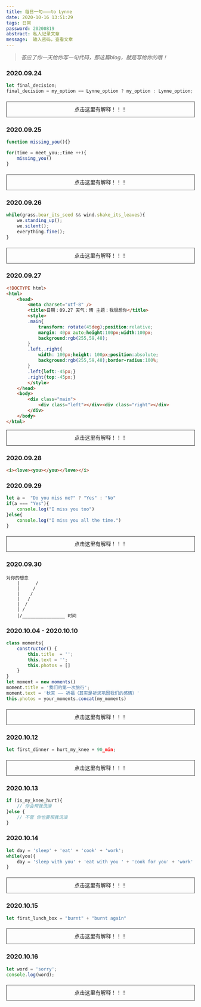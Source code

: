 ```yaml
---
title: 每日一句———to Lynne
date: 2020-10-16 13:51:29
tags: 日常
password: 20200819
abstract: 私人记录文章
message:  输入密码，查看文章
---
```


> *答应了你一天给你写一句代码，那这篇blog，就是写给你的哦！*


### 2020.09.24

```javascript
let final_decision;
final_decision = my_option == Lynne_option ? my_option : Lynne_option;
```
<div style="width:100%;line-height:40px;border: 1px solid #333;text-align:center;margin:20px auto;" onclick="this.innerHTML = '意见一致的时候听我的，意见不同的时候听老婆的！'">点击这里有解释！！！</div>

### 2020.09.25

```javascript
function missing_you(){}

for(time = meet_you;;time ++){
    missing_you()
}
```
<div style="width:100%;line-height:40px;border: 1px solid #333;text-align:center;margin:20px auto;" onclick="this.innerHTML = '自从遇见了你，就不停地想你。'">点击这里有解释！！！</div>

### 2020.09.26

```javascript
while(grass.bear_its_seed && wind.shake_its_leaves){
    we.standing_up();
    we.silent();
    everything.fine();
}
```
<div style="width:100%;line-height:40px;border: 1px solid #333;text-align:center;margin:20px auto;" onclick="this.innerHTML = '草在结它的种子<br/>风在摇它的叶子<br/>我们站着，不说话<br/>就十分美好<br/> —— 选自顾城《门前》'">点击这里有解释！！！</div>

### 2020.09.27
```html
<!DOCTYPE html>
<html>
    <head>
        <meta charset="utf-8" />
        <title>日期：09.27 天气：晴 主题：我很想你</title>
        <style>
        .main{
            transform: rotate(45deg);position:relative;
            margin: 40px auto;height:100px;width:100px;
            background:rgb(255,59,48);
        }
        .left,.right{
            width: 100px;height: 100px;position:absolute;
            background:rgb(255,59,48);border-radius:100%;
        }
        .left{left:-45px;}
        .right{top:-45px;}
        </style>
    </head>
    <body>
        <div class="main">
            <div class="left"></div><div class="right"></div>
        </div>
    </body>
</html>
```
<div style="width:100%;line-height:40px;border:1px solid #333;text-align:center;margin:10px auto;" onclick="this.innerHTML=`<p>画出来是这样的东西:</p><div class='main' style='margin:40px auto;width:100px;height:100px;background:rgb(255,59,48);transform:rotate(45deg);position:relative;'><div class='left' style='position:absolute;width:100px;height:100px;background:rgb(255,59,48);left:-45px;border-radius:100%;'></div><div class='right' style='position:absolute;width:100px;height:100px;background:rgb(255,59,48);top:-45px;border-radius:100%;'></div></div>`">点击这里有解释！！！</div> 

### 2020.09.28
```html
<i><love><you></you></love></i>
```

### 2020.09.29
```javascript
let a =  "Do you miss me?" ? "Yes" : "No"
if(a === "Yes"){
    console.log("I miss you too")
}else{
    console.log("I miss you all the time.")
}
```
<div style="width:100%;line-height:40px;border: 1px solid #333;text-align:center;margin:20px auto;" onclick="this.innerHTML = '<br>在你想念我的时候，我也想念着你。<br>在你不想念我的时候，我也一直想念着你。'">点击这里有解释！！！</div>

### 2020.09.30
```
对你的想念
    |      /
    |     /
    |    /
    |   /
    |  /
    | /
    |/________________ 时间
```

### 2020.10.04 - 2020.10.10

```javascript
class moments{
    constructor() {
        this.title  = '';
        this.text = '';
        this.photos = []
    }
}
let moment = new moments()
moment.title = '我们的第一次旅行';
moment.text = '秋天 —— 祈福（其实是祈求巩固我们的感情）'
this.photos = your_moments.concat(my_moments)
```
<div style="width:100%;line-height:40px;border: 1px solid #333;text-align:center;margin:20px auto;" onclick="this.innerHTML = '今天的朋友圈主题是我们的旅游，有你我拍的照片，是我想记录的瞬间。<br>有我说我要去车站接你最后变成你在里面等我的瞬间<br>有你带我去吃的超足料的鸭血粉丝汤，因为你不停的给我夹鸭内脏<br>有你生日零点，我却怎么都推不醒的瞬间<br>有去夜游秦淮的时候你拼命按住我不去游船的瞬间<br>有在玄武湖上放肆亲你的瞬间<br>有在寺庙写下共同愿望的瞬间<br>有第一次一起坐动车我睡趴在你身上的瞬间<br>有在西湖环湖骑行我一路跟在你后面慢慢骑，就一个片刻骑到你前面就差点要把你弄丢的瞬间<br>有在民宿因为我不知道怎么解释然后一口闷掉你说要一起喝的酒的瞬间<br>有在寺庙我在排队刻意移来移去想和你一起跪拜结果还是没能同时的瞬间<br>有你仿佛被我传染在寺庙迷路大半圈结果把自己累的要死的瞬间<br>有在民宿自己调配苏打水和烈酒最后发现意外好喝的酒然后你干了大半杯的瞬间<br>有在音乐节你叫我去拍烟花结果我帮人家小情侣拍了段浪漫的小视频你疯狂嘲笑我的瞬间<br>还有好多好多难忘的瞬间，未完待续...'">点击这里有解释！！！</div>

### 2020.10.12
```javascript
let first_dinner = hurt_my_knee + 90_min;
```
<div style="width:100%;line-height:40px;border: 1px solid #333;text-align:center;margin:20px auto;" onclick="this.innerHTML = '我们在新家的第一顿自己做饭等于追了你然后扑街和忙活了一个半小时'">点击这里有解释！！！</div>

### 2020.10.13
```javascript
if (is_my_knee_hurt){
    // 你会帮我洗澡
}else {
    // 不管 你也要帮我洗澡
}
```

### 2020.10.14
```javascript
let day = 'sleep' + 'eat' + 'cook' + 'work';
while(you){
    day = 'sleep with you' + 'eat with you ' + 'cook for you' + 'work'
}
```

<div style="width:100%;line-height:40px;border: 1px solid #333;text-align:center;margin:20px auto;" onclick="this.innerHTML = '<br>之前的生活是很规律 现在的生活也很规律<br>但是不一样了 因为有了你'">点击这里有解释！！！</div>

### 2020.10.15
```javascript
let first_lunch_box = "burnt" + "burnt again"
```
<div style="width:100%;line-height:40px;border: 1px solid #333;text-align:center;margin:20px auto;" onclick="this.innerHTML = '<br>你说要做便当<br>你说菜糊了 过了一会 菜又糊了<br>你怎么那么可爱<br>我其实很感动 嘴上嫌弃着 但是我知道这对你来说很不容易了<br>毕竟你那么虚（别打我！）'">点击这里有解释！！！</div>

### 2020.10.16
```javascript
let word = 'sorry';
console.log(word);  
```
<div style="width:100%;line-height:40px;border: 1px solid #333;text-align:center;margin:20px auto;" onclick="this.innerHTML = '每天都在自我怀疑<br>每次都差强人意<br>什么都学不会<br>怎么就那么菜呢 怎么就那么容易睡不着<br>怎么就是不够细心不够温柔不够细致<br>怎么就一堆毛病 是吧 我不是正常的女孩子<br>哪有女生在怀疑自己不够温柔 有时候甚至无法理解你的情绪<br>为什么总后知后觉然后又一直重复<br>大概总是因为自我检讨->自我慰藉->然后并没有悔改？<br>你要相信这是我给过的最大的温柔 但这说起来又好像很可笑<br>你对我来说 就是很特别<br>特别到我在你的面前总是不知所措 明明是很简单的事情也没处理好 我自己也很无语的那种事情<br>大部分时间的沉默我都是在想 明明是互相喜欢互相关心的两个人 怎么还有这样的矛盾呀<br>你说你喜欢有默契的感觉 偏偏我们就是反向默契 我安慰自己 默契是可以培养的<br>你说你吃软不吃硬 我说我知道啦 可每次你生气的时候我还是不知道怎么示软哄你开心<br>你总说我直男 我总要反应好一会才理解为啥这种思维会忽略别人的感受<br>这么笨的我 还要花多少时间才能学会啊！'">点击这里有解释！！！</div>
